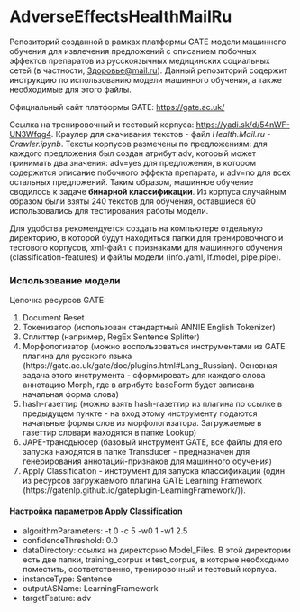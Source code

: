 # AdverseEffectsHealthMailRu

Репозиторий созданной в рамках платформы GATE модели машинного обучения для извлечения предложений с описанием побочных эффектов препаратов из русскоязычных медицинских социальных сетей (в частности, [Здоровье@mail.ru](https://health.mail.ru/consultation/)).
Данный репозиторий содержит инструкцию по использованию модели машинного обучения, а также необходимые для этого файлы.

Официальный сайт платформы GATE: https://gate.ac.uk/

Ссылка на тренировочный и тестовый корпуса: https://yadi.sk/d/54nWF-UN3Wfqg4.
Краулер для скачивания текстов - файл <i>Health.Mail.ru - Crawler.ipynb</i>. Тексты корпусов размечены по предложениям: для каждого предложения был создан атрибут adv, который может принимать два значения: adv=yes для предложения, в котором содержится описание побочного эффекта препарата, и adv=no для всех остальных предложений. Таким образом, машинное обучение сводилось к задаче <b>бинарной классификации</b>.
Из корпуса случайным образом были взяты 240 текстов для обучения, оставшиеся 60 использовались для тестирования работы модели.

Для удобства рекомендуется создать на компьютере отдельную директорию, в которой будут находиться папки для тренировочного и тестового корпусов, xml-файл с признаками для машинного обучения (classification-features) и файлы модели (info.yaml, lf.model, pipe.pipe).

<h3>Использование модели</h3>

Цепочка ресурсов GATE:
<ol>
	<li>Document Reset</li>
	<li>Токенизатор (использован стандартный ANNIE English Tokenizer)</li>
	<li>Сплиттер (например, RegEx Sentence Splitter)</li>
	<li>Морфологизатор (можно воспользоваться инструментами из GATE плагина для русского языка (https://gate.ac.uk/gate/doc/plugins.html#Lang_Russian). Основная задача этого инструмента - сформировать для каждого слова аннотацию Morph, где в атрибуте baseForm будет записана начальная форма слова)</li>
	<li>hash-газеттир (можно взять hash-газеттир из плагина по ссылке в предыдущем пункте - на вход этому инструменту подаются начальные формы слов из морфологизатора. Загружаемые в газеттир словари находятся в папке Lookup)</li>
	<li>JAPE-трансдьюсер (базовый инструмент GATE, все файлы для его запуска находятся в папке Transducer - предназначен для генерирования аннотаций-признаков для машинного обучения)</li>
	<li>Apply Classification - инструмент для запуска классификации (один из ресурсов загружаемого плагина GATE Learning Framework (https://gatenlp.github.io/gateplugin-LearningFramework/)).</li>
</ol>

<h4>Настройка параметров Apply Classification</h4>
<ul>
	<li>algorithmParameters: -t 0 -c 5 -w0 1 -w1 2.5</li>
	<li>confidenceThreshold: 0.0</li>
	<li>dataDirectory: ссылка на директорию Model_Files. В этой директории есть две папки, training_corpus и test_corpus, в которые необходимо поместить, соответственно, тренировочный и тестовый корпуса.</li>
	<li>instanceType: Sentence</li>
	<li>outputASName: LearningFramework</li>
	<li>targetFeature: adv</li>
</ul>
